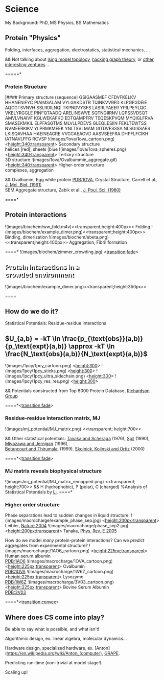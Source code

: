 
# Science
My Background: PhD, MS Physics, BS Mathematics


## Protein "Physics"
Folding, interfaces, aggregation, electrostatics, statistical mechanics, ...
<br>

&& Not talking about [Ising model topology](http://thoppe.github.io/Presentation_Telluride_2014_WL_Topology/#/), [hacking graph theory](https://github.com/thoppe/Encyclopedia-of-Finite-Graphs), or [other interesting ventures](https://github.com/thoppe/Presentation_Irrelevant_Topics_In_Physics)...

=====*

### Protein Structure
|#### Primary structure    (sequence)
    GSIGAASMEF CFDVFKELKV HHANENIFYC PIAIMSALAM VYLGAKDSTR TQINKVVRFD KLPGFGDEIE AQCGTSVNVH 
    SSLRDILNQI TKPNDVYSFS LASRLYAEER YPILPEYLQC VKELYRGGLE PINFQTAADQ ARELINSWVE SQTNGIIRNV 
    LQPSSVDSQT AMVLVNAIVF KGLWEKAFKD EDTQAMPFRV TEQESKPVQM MYQIGLFRVA SMASEKMKIL ELPFASGTMS 
    MLVLLPDEVS GLEQLESIIN FEKLTEWTSS NVMEERKIKV YLPRMKMEEK YNLTSVLMAM GITDVFSSSA NLSGISSAES 
    LKISQAVHAA HAEINEAGRE VVGGAEAGVD AASVSEEFRA DHPFLFCIKH IATNAVLFFG RCVSP
!(images/1ova/1ova_cartoon.png) <<height:340;transparent>>  Secondary structure<br>helices [red], sheets [blue
!(images/1ova/1ova_spheres.png) <<height:340;transparent>>  Tertiary structure<br>3D structure
!(images/1ova/Ovalbummin_aggregate.gif) <<height:340;transparent>>  Higher-order structure<br>complexes, aggregation


&& Ovalbumin, Egg white protein [PDB:1OVA](http://www.rcsb.org/pdb/explore.do?structureId=1ova), Crystal Structure, Carrell et al., [J. Mol. Biol. (1991)](http://www.ncbi.nlm.nih.gov/pubmed/1942038?dopt=Abstract)<br> SEM Aggregate structure, Zabik et al., [J. Poul. Sci. (1980)](http://ps.oxfordjournals.org/content/60/9/2071.abstract)

====*

## Protein interactions

!(images/biochem/ww_fold.m4v)<<transparent;height:400px>> Folding
!(images/biochem/example_dimer.png)<<transparent;height:400px>> Binding, dimerization 
!(images/biochem/abeta.png)<<transparent;height:400px>> Aggregation, Fibril formation

====* !(images/biochem/zimmer_crowding.jpg) <<transition:fade>>

## <div style="color:white;text-shadow: 2px 2px #000000;"> Protein interactions in a <br>crowded environment</div>

!(images/biochem/example_dimer.png)<<transparent;height:350px>> 


====

## How do we do it?
Statistical Potentials: Residue-residue interactions

## $U_{a,b} = -kT \ln \frac{p_{\text{obs}}(a,b)}{p_\text{expt}(a,b)} \approx -kT \ln \frac{N_\text{obs}(a,b)}{N_\text{expt}(a,b)}$

!(images/1pcy/1pcy_cartoon.png) <<height:300>>
!(images/1pcy/1pcy_sticks.png) <<height:300>>
!(images/1pcy/1pcy_ultra_sidechain.png) <<height:300>>
!(images/1pcy/1pcy_res_res.png) <<height:300>>

&& Potentials constructed from Top 8000 Protein Database, [Richardson Group](http://kinemage.biochem.duke.edu/databases/top8000.php)


====*<<transition:fade>>

### Residue-residue interaction matrix, MJ
!(images/mj_potential/MJ_matrix.png)  <<transparent; height:700>>

&& Other statistical potentials: [Tanaka and Scheraga](http://pubs.acs.org/doi/abs/10.1021/ma60054a013) (1976), [Spil](http://www.ncbi.nlm.nih.gov/pubmed/2359125) (1990), [Miyazawa and Jernigan](http://www.ncbi.nlm.nih.gov/pubmed/8604144) (1996),<br>[Betancourt and Thirumalai](http://www.ncbi.nlm.nih.gov/pmc/articles/PMC2144252/) (1999), [Skolnick, Kolinski and Ortiz](http://onlinelibrary.wiley.com/doi/10.1002/%28SICI%291097-0134%2820000101%2938:1%3C3::AID-PROT2%3E3.0.CO;2-S/abstract) (2000)

====*<<transition:fade>>
### MJ matrix reveals biophysical structure
!(images/mj_potential/MJ_matrix_remapped.png)  <<transparent; height:700>>
&& H (hydrophobic), P (polar), C (charged)
%Analysis of Statistical Potentials by [Li](http://journals.aps.org/prl/abstract/10.1103/PhysRevLett.79.765).
====*

### Higher order structure
Phase separations lead to sudden changes in liquid structure.
!(images/macrocharge/example_phase_sep.jpg) <<height:200px;transparent>> Leibler, [Nature 2004](http://www.nature.com/nature/journal/v430/n6999/abs/nature02758.html)
!(images/macrocharge/phase_sep2.jpg) <<height:200px;transparent>> Tanaka, [Phys. Rev. E 2005](http://journals.aps.org/pre/abstract/10.1103/PhysRevE.72.041509)

How do we model _many_ protein-protein interactions? 
Can we *predict* aggregates from experimental structure? 
!(images/macrocharge/1AO6_cartoon.png) <<height:225px;transparent>> Human serum albumin<br>[PDB:1AO6](http://www.rcsb.org/pdb/explore/explore.do?structureId=1ao6)
!(images/macrocharge/1OVA_cartoon.png) <<height:225px;transparent>> Ovalbumin<br>[PDB:1OVA](http://www.rcsb.org/pdb/explore.do?structureId=1ova)
!(images/macrocharge/1W6Z_cartoon.png) <<height:225px;transparent>> Lysozyme<br>[PDB:1W6Z](http://www.rcsb.org/pdb/explore/explore.do?structureId=1w6z)
!(images/macrocharge/3V03_cartoon.png) <<height:225px;transparent>> Bovine Serum Albumin<br>[PDB:3V03](http://www.rcsb.org/pdb/explore/explore.do?structureId=3v03)

====*<<transition:convex>>

## Where does CS come into play?

Be able to say what is possible, and what isn't!

Algorithmic design, ex. linear algebra, molecular dynamics...

Hardware design, specialized hardware, ex. [Anton](https://en.wikipedia.org/wiki/Anton_(computer), [GRAPE](https://en.wikipedia.org/wiki/Gravity_Pipe).

Predicting run-time (non-trivial at model stage!).

Scaling up! 
